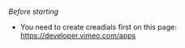 *Before starting*

- You need to create creadials first on this page: https://developer.vimeo.com/apps